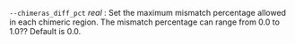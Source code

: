 `--chimeras_diff_pct` *real*
: Set the maximum mismatch percentage allowed in each chimeric
  region. The mismatch percentage can range from 0.0 to 1.0?? Default
  is 0.0.
